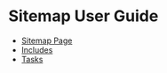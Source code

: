 # Sitemap User Guide

- [Sitemap Page](sitemappage.md)
- [Includes](includes.md)
- [Tasks](tasks.md)